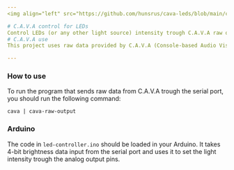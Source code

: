 ```yaml
---
<img align="left" src="https://github.com/hunsrus/cava-leds/blob/main/cava-led.png" width="156px">

# C.A.V.A control for LEDs
Control LEDs (or any other light source) intensity trough C.A.V.A raw output and Arduino.
# C.A.V.A use
This project uses raw data provided by C.A.V.A (Console-based Audio Visualizer for ALSA). Follow the documentation in the C.A.V.A project [GitHub page](https://github.com/karlstav/cava) to understand and install it.

---
```

### How to use
To run the program that sends raw data from C.A.V.A trough the serial port, you should run the following command:
```
cava | cava-raw-output
```
### Arduino
The code in `led-controller.ino` should be loaded in your Arduino. It takes 4-bit brightness data input from the serial port and uses it to set the light intensity trough the analog output pins.
